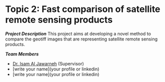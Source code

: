 # Topic 2: Fast comparison of satellite remote sensing products

***Project Description***
This project aims at developing a novel method to compare the geotiff images that are representing satellite remote sensing products.

***Team Members***

- [Dr. Isam Al Jawarneh](https://isamaljawarneh.github.io/) (Supervisor)
- [write your name](your profile or linkedin)
- [write your name](your profile or linkedin)